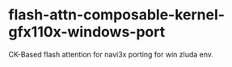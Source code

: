# flash-attn-composable-kernel-gfx110x-windows-port
CK-Based flash attention for navi3x porting for win zluda env.
